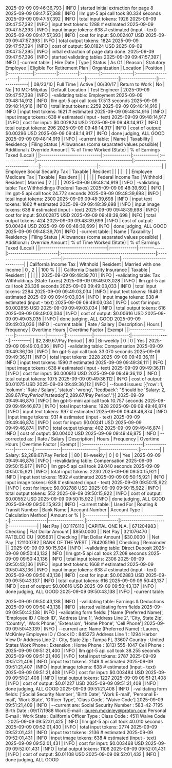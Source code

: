 2025-09-09 09:46:36,793 | INFO | started initial extraction for page 8
2025-09-09 09:47:57,388 | INFO | llm gpt-5 api call took 80.334 seconds
2025-09-09 09:47:57,392 | INFO | total input tokens: 1926
2025-09-09 09:47:57,392 | INFO | input text tokens: 1288 # estimated
2025-09-09 09:47:57,393 | INFO | input image tokens: 638 # estimated (input - text)
2025-09-09 09:47:57,393 | INFO | cost for input: $0.002407 USD
2025-09-09 09:47:57,393 | INFO | total output tokens: 1824
2025-09-09 09:47:57,394 | INFO | cost of output: $0.01824 USD
2025-09-09 09:47:57,395 | INFO | initial extraction of page data done.
2025-09-09 09:47:57,396 | INFO | started validating tables
2025-09-09 09:47:57,397 | INFO | -current table:
| Hire Date   | Type      | Status   | As Of    | Reason         | Statutory Employee   | Eligible For Retirement Plan   | Organization   | Location         | Position      |
|:------------|:----------|:---------|:---------|:---------------|:---------------------|:-------------------------------|:---------------|:-----------------|:--------------|
| 08/23/10    | Full Time | Active   | 06/30/17 | Return to Work | No                   | No                             | 10 MC-Milpitas | Default Location | Test Engineer |
2025-09-09 09:47:57,398 | INFO | -validating table: Employment
2025-09-09 09:48:14,912 | INFO | llm gpt-5 api call took 17.513 seconds
2025-09-09 09:48:14,916 | INFO | total input tokens: 2259
2025-09-09 09:48:14,916 | INFO | input text tokens: 1621 # estimated
2025-09-09 09:48:14,916 | INFO | input image tokens: 638 # estimated (input - text)
2025-09-09 09:48:14,917 | INFO | cost for input: $0.002824 USD
2025-09-09 09:48:14,917 | INFO | total output tokens: 296
2025-09-09 09:48:14,917 | INFO | cost of output: $0.00296 USD
2025-09-09 09:48:14,917 | INFO | done judging, ALL GOOD
2025-09-09 09:48:14,919 | INFO | -current table:
| Name                         | Taxability   | Residency   | Filing Status   | Allowances (coma separated values possible)   | Additional / Override Amount   | % of Time Worked (State)   | % of Earnings Taxed (Local)   |
|:-----------------------------|:-------------|:------------|:----------------|:----------------------------------------------|:-------------------------------|:---------------------------|:------------------------------|
| Employee Social Security Tax | Taxable      | Resident    |                 |                                               |                                |                            |                               |
| Employee Medicare Tax        | Taxable      | Resident    |                 |                                               |                                |                            |                               |
| Federal Income Tax           | Withhold     | Resident    | Married         | 2                                             |                                |                            |                               |
2025-09-09 09:48:14,919 | INFO | -validating table: Tax Withholdings (Federal Taxes)
2025-09-09 09:48:39,692 | INFO | llm gpt-5 api call took 24.772 seconds
2025-09-09 09:48:39,698 | INFO | total input tokens: 2300
2025-09-09 09:48:39,698 | INFO | input text tokens: 1662 # estimated
2025-09-09 09:48:39,698 | INFO | input image tokens: 638 # estimated (input - text)
2025-09-09 09:48:39,698 | INFO | cost for input: $0.002875 USD
2025-09-09 09:48:39,698 | INFO | total output tokens: 424
2025-09-09 09:48:39,699 | INFO | cost of output: $0.00424 USD
2025-09-09 09:48:39,699 | INFO | done judging, ALL GOOD
2025-09-09 09:48:39,701 | INFO | -current table:
| Name                            | Taxability   | Residency   | Filing Status           | Allowances (coma separated values possible)   | Additional / Override Amount   | % of Time Worked (State)   | % of Earnings Taxed (Local)   |
|:--------------------------------|:-------------|:------------|:------------------------|:----------------------------------------------|:-------------------------------|:---------------------------|:------------------------------|
| California Income Tax           | Withhold     | Resident    | Married with one income | 0 , 2                                         |                                | 100 %                      |                               |
| California Disability Insurance | Taxable      | Resident    |                         |                                               |                                |                            |                               |
2025-09-09 09:48:39,701 | INFO | -validating table: Tax Withholdings (State Taxes)
2025-09-09 09:49:03,028 | INFO | llm gpt-5 api call took 23.326 seconds
2025-09-09 09:49:03,033 | INFO | total input tokens: 2284
2025-09-09 09:49:03,034 | INFO | input text tokens: 1646 # estimated
2025-09-09 09:49:03,034 | INFO | input image tokens: 638 # estimated (input - text)
2025-09-09 09:49:03,034 | INFO | cost for input: $0.002855 USD
2025-09-09 09:49:03,034 | INFO | total output tokens: 616
2025-09-09 09:49:03,034 | INFO | cost of output: $0.00616 USD
2025-09-09 09:49:03,035 | INFO | done judging, ALL GOOD
2025-09-09 09:49:03,036 | INFO | -current table:
| Rate / Salary        | Description   |   Hours | Frequency   |   Overtime Hours |   Overtime Factor | Exempt   |
|:---------------------|:--------------|--------:|:------------|-----------------:|------------------:|:---------|
| $2,289.67/Pay Period |               |      80 | Bi-weekly   |                0 |                 0 | Yes      |
2025-09-09 09:49:03,036 | INFO | -validating table: Compensation
2025-09-09 09:49:36,106 | INFO | llm gpt-5 api call took 33.070 seconds
2025-09-09 09:49:36,111 | INFO | total input tokens: 2228
2025-09-09 09:49:36,111 | INFO | input text tokens: 1590 # estimated
2025-09-09 09:49:36,111 | INFO | input image tokens: 638 # estimated (input - text)
2025-09-09 09:49:36,111 | INFO | cost for input: $0.000913 USD
2025-09-09 09:49:36,112 | INFO | total output tokens: 1075
2025-09-09 09:49:36,112 | INFO | cost of output: $0.01075 USD
2025-09-09 09:49:36,112 | INFO | --found issues: [{'row': 1, 'column': 'Rate / Salary', 'status': 'wrong', 'feedback': "Should be 'Salary: $2,289.67/Pay Period' instead of '$2,289.67/Pay Period'."}]
2025-09-09 09:49:46,870 | INFO | llm gpt-5-mini api call took 10.757 seconds
2025-09-09 09:49:46,873 | INFO | total input tokens: 1928
2025-09-09 09:49:46,874 | INFO | input text tokens: 997 # estimated
2025-09-09 09:49:46,874 | INFO | input image tokens: 931 # estimated (input - text)
2025-09-09 09:49:46,874 | INFO | cost for input: $0.00241 USD
2025-09-09 09:49:46,874 | INFO | total output tokens: 402
2025-09-09 09:49:46,874 | INFO | cost of output: $0.00402 USD
2025-09-09 09:49:46,875 | INFO | --corrected as:
| Rate / Salary                | Description   |   Hours | Frequency   |   Overtime Hours |   Overtime Factor | Exempt   |
|:-----------------------------|:--------------|--------:|:------------|-----------------:|------------------:|:---------|
| Salary: $2,289.67/Pay Period |               |      80 | Bi-weekly   |                0 |                 0 | Yes      |
2025-09-09 09:49:46,876 | INFO | -revalidating table: Compensation
2025-09-09 09:50:15,917 | INFO | llm gpt-5 api call took 29.040 seconds
2025-09-09 09:50:15,921 | INFO | total input tokens: 2230
2025-09-09 09:50:15,921 | INFO | input text tokens: 1592 # estimated
2025-09-09 09:50:15,921 | INFO | input image tokens: 638 # estimated (input - text)
2025-09-09 09:50:15,922 | INFO | cost for input: $0.002788 USD
2025-09-09 09:50:15,922 | INFO | total output tokens: 552
2025-09-09 09:50:15,922 | INFO | cost of output: $0.00552 USD
2025-09-09 09:50:15,922 | INFO | done judging, ALL GOOD
2025-09-09 09:50:15,923 | INFO | -current table:
| Used For   |   Routing & Transit Number | Bank Name        |   Account Number | Account Type   | Calculation Method   | Amount or %   |
|:-----------|---------------------------:|:-----------------|-----------------:|:---------------|:---------------------|:--------------|
| Net Pay    |                  031176110 | CAPITAL ONE N.A. |        671204983 | Checking       | Flat Dollar Amount   | $850.0000     |
| Net Pay    |                  321076470 | PATELCO CU       |           905631 | Checking       | Flat Dollar Amount   | $30.0000      |
| Net Pay    |                  121100782 | BANK OF THE WEST |        784205196 | Checking       | Remainder            |               |
2025-09-09 09:50:15,924 | INFO | -validating table: Direct Deposit
2025-09-09 09:50:43,132 | INFO | llm gpt-5 api call took 27.208 seconds
2025-09-09 09:50:43,136 | INFO | total input tokens: 2306
2025-09-09 09:50:43,136 | INFO | input text tokens: 1668 # estimated
2025-09-09 09:50:43,136 | INFO | input image tokens: 638 # estimated (input - text)
2025-09-09 09:50:43,136 | INFO | cost for input: $0.002883 USD
2025-09-09 09:50:43,137 | INFO | total output tokens: 616
2025-09-09 09:50:43,137 | INFO | cost of output: $0.00616 USD
2025-09-09 09:50:43,137 | INFO | done judging, ALL GOOD
2025-09-09 09:50:43,138 | INFO | -current table:

2025-09-09 09:50:43,138 | INFO | -validating table: Earnings & Deductions
2025-09-09 09:50:43,138 | INFO | started validating form fields
2025-09-09 09:50:43,138 | INFO | -validating form fields: ['Name (Preferred Name)', 'Employee ID / Clock ID', 'Address Line 1', 'Address Line 2', 'City, State Zip', 'Country', 'Work Phone', 'Extension', 'Home Phone', 'Cell Phone']
2025-09-09 09:50:43,139 | INFO | --current are:
Name (Preferred Name) : Lauren, McKinley
Employee ID / Clock ID : 845273
Address Line 1 : 1294 Harbor View Dr
Address Line 2 : 
City, State Zip : Tampa FL 33607
Country : United States
Work Phone : 
Extension : 
Home Phone : (813) 555-1047
Cell Phone : 
2025-09-09 09:51:21,400 | INFO | llm gpt-5 api call took 38.255 seconds
2025-09-09 09:51:21,406 | INFO | total input tokens: 2787
2025-09-09 09:51:21,406 | INFO | input text tokens: 2149 # estimated
2025-09-09 09:51:21,407 | INFO | input image tokens: 638 # estimated (input - text)
2025-09-09 09:51:21,408 | INFO | cost for input: $0.003484 USD
2025-09-09 09:51:21,408 | INFO | total output tokens: 1227
2025-09-09 09:51:21,408 | INFO | cost of output: $0.01227 USD
2025-09-09 09:51:21,408 | INFO | done judging, ALL GOOD
2025-09-09 09:51:21,408 | INFO | -validating form fields: ['Social Security Number', 'Birth Date', 'Work E-mail', 'Personal E-mail', 'Work State', 'Officer Type', 'Class Code', 'Waive Code']
2025-09-09 09:51:21,409 | INFO | --current are:
Social Security Number : 583-42-7195
Birth Date : 09/17/1988
Work E-mail : lauren.mckinley@proton.com
Personal E-mail : 
Work State : California
Officer Type : 
Class Code : 4511
Waive Code : 
2025-09-09 09:52:01,425 | INFO | llm gpt-5 api call took 40.010 seconds
2025-09-09 09:52:01,430 | INFO | total input tokens: 2774
2025-09-09 09:52:01,431 | INFO | input text tokens: 2136 # estimated
2025-09-09 09:52:01,431 | INFO | input image tokens: 638 # estimated (input - text)
2025-09-09 09:52:01,431 | INFO | cost for input: $0.003468 USD
2025-09-09 09:52:01,431 | INFO | total output tokens: 1108
2025-09-09 09:52:01,431 | INFO | cost of output: $0.01108 USD
2025-09-09 09:52:01,432 | INFO | done judging, ALL GOOD

